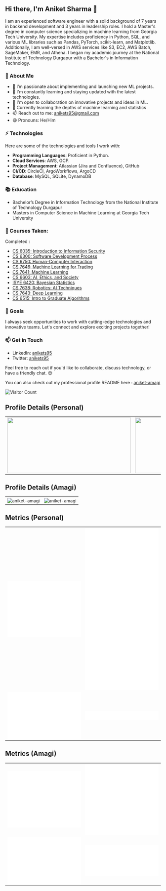 ## Hi there, I'm Aniket Sharma 👋

I am an experienced software engineer with a solid background of 7 years in backend development and 3 years in leadership roles. I hold a Master's degree in computer science specializing in machine learning from Georgia Tech University. My expertise includes proficiency in Python, SQL, and various ML libraries such as Pandas, PyTorch, scikit-learn, and Matplotlib. Additionally, I am well-versed in AWS services like S3, EC2, AWS Batch, SageMaker, EMR, and Athena. I began my academic journey at the National Institute of Technology Durgapur with a Bachelor's in Information Technology.

### 🚀 About Me

- 🔭 I’m passionate about implementing and launching new ML projects.
- 🌱 I'm constantly learning and staying updated with the latest technologies.
- 👯 I'm open to collaboration on innovative projects and ideas in ML.
- 💬 Currently learning the depths of machine learning and statistics
- 📫 Reach out to me: [anikets95@gmail.com](mailto:anikets95@gmail.com)
- 😄 Pronouns: He/Him

### ⚡ Technologies

Here are some of the technologies and tools I work with:

- **Programming Languages**: Proficient in Python.
- **Cloud Services**: AWS, GCP.
- **Project Management**: Atlassian (Jira and Confluence), GitHub
- **CI/CD**: CircleCI, ArgoWorkflows, ArgoCD
- **Database**: MySQL, SQLite, DynamoDB

### 📚 Education

- Bachelor’s Degree in Information Technology from the National Institute of Technology Durgapur
- Masters in Computer Science in Machine Learning at Georgia Tech University

### 📖 Courses Taken:

Completed :
- [CS 6035: Introduction to Information Security](https://omscs.gatech.edu/cs-6035-introduction-to-information-security)
- [CS 6300: Software Development Process](https://omscs.gatech.edu/cs-6300-software-development-process)
- [CS 6750: Human-Computer Interaction](https://omscs.gatech.edu/cs-6750-human-computer-interaction)
- [CS 7646: Machine Learning for Trading](https://omscs.gatech.edu/cs-7646-machine-learning-trading)
- [CS 7641: Machine Learning](https://omscs.gatech.edu/cs-7641-machine-learning)
- [CS 6603: AI, Ethics, and Society](https://omscs.gatech.edu/cs-6603-ai-ethics-and-society)
- [ISYE 6420: Bayesian Statistics](https://omscs.gatech.edu/isye-6420-bayesian-statistics)
- [CS 7638: Robotics: AI Techniques](https://omscs.gatech.edu/cs-7638-robotics-ai-techniques)
- [CS 7643: Deep Learning](https://omscs.gatech.edu/cs-7643-deep-learning)
- [CS 6515: Intro to Graduate Algorithms](https://omscs.gatech.edu/cs-6515-intro-graduate-algorithms)


### 🌟 Goals

I always seek opportunities to work with cutting-edge technologies and innovative teams. Let's connect and explore exciting projects together!

### 📫 Get in Touch

- LinkedIn: [anikets95](https://www.linkedin.com/in/anikets95/)
- Twitter: [anikets95](https://twitter.com/anikets95)

Feel free to reach out if you'd like to collaborate, discuss technology, or have a friendly chat. 😊

You can also check out my professional profile README here : [aniket-amagi](https://www.github.com/aniket-amagi) 

![Visitor Count](https://visitor-badge.laobi.icu/badge?page_id=anikets95.anikets95)

## Profile Details (Personal)
<table>
  <tr>
    <td align="center">
<img height="180em" src="https://github-profile-summary-cards.vercel.app/api/cards/profile-details?username=anikets95&theme=transparent" width="400" height="200" align = "center"/>
    </td>
    <td align="center">
<img height="180em" src="https://github-readme-stats.vercel.app/api?username=anikets95&show_icons=true&theme=transparent" width="400" height="200" align = "center"/>
    </td>
  </tr>
  </table>

## Profile Details (Amagi)
<table>
  <tr>
    <td align="center">
<img height="180em" src="https://github-profile-summary-cards.vercel.app/api/cards/profile-details?username=aniket-amagi&theme=transparent" width="400" height="200" alt="aniket-amagi" align = "center"/>
    </td>
    <td align="center">
<img height="180em" src="https://github-readme-stats.vercel.app/api?username=aniket-amagi&show_icons=true&theme=transparent" width="400" height="200" alt="aniket-amagi" align = "center"/>
    </td>
  </tr>
  </table>

## Metrics (Personal)

<table>
  <tr>
    <td align="center">
<img src="https://raw.githubusercontent.com/anikets95/anikets95/main/svg/metrics.base.svg" align = "center"/>
    </td>
    <td align="center">
<img src="https://raw.githubusercontent.com/anikets95/anikets95/main/svg/metrics.plugin.calendar.full.svg" align = "center"/>
    </td>
  </tr>
    <tr>
    <td align="center">
<img src="https://raw.githubusercontent.com/anikets95/anikets95/main/svg/metrics.plugin.isocalendar.fullyear.svg" align = "center"/>
    </td>
    <td align="center">
<img src="https://raw.githubusercontent.com/anikets95/anikets95/main/svg/metrics.plugin.achievements.svg" align = "center"/>
    </td>
  </tr>
</table>

## Metrics (Amagi)

<table>
  <tr>
    <td align="center">
<img src="https://raw.githubusercontent.com/aniket-amagi/aniket-amagi/main/svg/metrics.base.svg" align = "center"/>
    </td>
    <td align="center">
<img src="https://raw.githubusercontent.com/aniket-amagi/aniket-amagi/main/svg/metrics.plugin.calendar.full.svg" align = "center"/>
    </td>
  </tr>
    <tr>
    <td align="center">
<img src="https://raw.githubusercontent.com/aniket-amagi/aniket-amagi/main/svg/metrics.plugin.isocalendar.fullyear.svg" align = "center"/>
    </td>
    <td align="center">
<img src="https://raw.githubusercontent.com/aniket-amagi/aniket-amagi/main/svg/metrics.plugin.achievements.svg" align = "center"/>
    </td>
  </tr>
</table>
